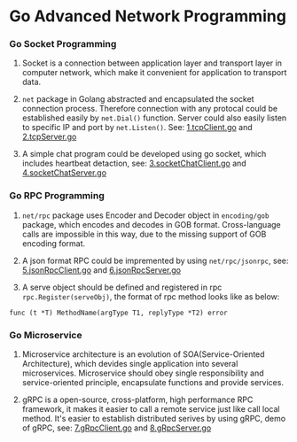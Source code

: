 # Go Advanced Network Programming

### Go Socket Programming

1. Socket is a connection between application layer and transport layer in computer network, which make it convenient for application to transport data.

2. `net` package in Golang abstracted and encapsulated the socket connection process. Therefore connection with any protocal could be established easily by `net.Dial()` function. Server could also easily listen to specific IP and port by `net.Listen()`. See: [1.tcpClient.go](https://github.com/HoffmanZheng/Golang-Demo/blob/master/Go_Web_in_Action/chapter_5_socket_rpc/1.tcpClient.go) and [2.tcpServer.go](https://github.com/HoffmanZheng/Golang-Demo/blob/master/Go_Web_in_Action/chapter_5_socket_rpc/2.tcpServer.go)

3. A simple chat program could be developed using go socket, which includes heartbeat detaction, see: [3.socketChatClient.go](https://github.com/HoffmanZheng/Golang-Demo/blob/master/Go_Web_in_Action/chapter_5_socket_rpc/3.socketChatClient.go) and [4.socketChatServer.go](https://github.com/HoffmanZheng/Golang-Demo/blob/master/Go_Web_in_Action/chapter_5_socket_rpc/4.socketChatServer.go)

### Go RPC Programming

1. `net/rpc` package uses Encoder and Decoder object in `encoding/gob` package, which encodes and decodes in GOB format. Cross-language calls are impossible in this way, due to the missing support of GOB encoding format.

2. A json format RPC could be impremented by using `net/rpc/jsonrpc`, see: [5.jsonRpcClient.go](https://github.com/HoffmanZheng/Golang-Demo/blob/master/Go_Web_in_Action/chapter_5_socket_rpc/5.jsonRpcClient.go) and [6.jsonRpcServer.go](https://github.com/HoffmanZheng/Golang-Demo/blob/master/Go_Web_in_Action/chapter_5_socket_rpc/6.jsonRpcServer.go)

3. A serve object should be defined and registered in rpc `rpc.Register(serveObj)`, the format of rpc method looks like as below:

```golang
func (t *T) MethodName(argType T1, replyType *T2) error
```

### Go Microservice

1. Microservice architecture is an evolution of SOA(Service-Oriented Architecture), which devides single application into several microservices. Microservice should obey single responsibility and service-oriented principle, encapsulate functions and provide services.

2. gRPC is a open-source, cross-platform, high performance RPC framework, it makes it easier to call a remote service just like call local method. It's easier to establish distributed serives by using gRPC, demo of gRPC, see: [7.gRpcClient.go](https://github.com/HoffmanZheng/Golang-Demo/blob/master/Go_Web_in_Action/chapter_5_socket_rpc/7.gRpcClient.go) and [8.gRpcServer.go](https://github.com/HoffmanZheng/Golang-Demo/blob/master/Go_Web_in_Action/chapter_5_socket_rpc/8.gRpcServer.go)
